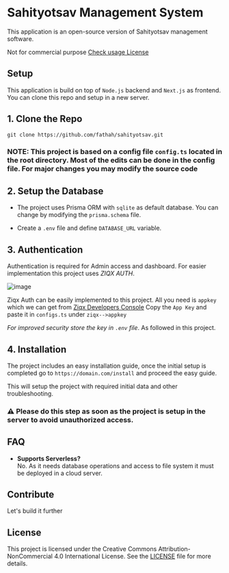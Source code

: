 # Sahityotsav Management System

This application is an open-source version of Sahityotsav management software. 

Not for commercial purpose
[Check usage License](#license)

## Setup
This application is build on top of `Node.js` backend and `Next.js` as frontend.
You can clone this repo and setup in a new server.

## 1. Clone the Repo
```
git clone https://github.com/fathah/sahityotsav.git
```

### NOTE: This project is based on a config file `config.ts` located in the root directory. Most of the edits can be done in the config file. For major changes you may modify the source code


## 2. Setup the Database
* The project uses Prisma ORM with `sqlite` as default database. You can change by modifying the `prisma.schema` file.

* Create a `.env` file and define `DATABASE_URL` variable.

## 3. Authentication
Authentication is required for Admin access and dashboard. 
For easier implementation this project uses *ZIQX AUTH*.

![image](https://github.com/user-attachments/assets/8e649d42-213c-4d09-af4c-b75a0adac65f)

Ziqx Auth can be easily implemented to this project. All you need is `appkey` which we can get from [Ziqx Developers Console](http://developers.ziqx.cc/)
Copy the `App Key` and paste it in `configs.ts` under `ziqx-->appkey`

*For improved security store the key in `.env` file*. As followed in this project.

## 4. Installation
The project includes an easy installation guide, once the initial setup is completed go to `https://domain.com/install` and proceed the easy guide. 

This will setup the project with required initial data and other troubleshooting.

### ⚠️ Please do this step as soon as the project is setup in the server to avoid unauthorized access.

## FAQ
* **Supports Serverless?**<br/>
No. As it needs database operations and access to file system it must be deployed in a cloud server.


## Contribute
Let's build it further

## License

This project is licensed under the Creative Commons Attribution-NonCommercial 4.0 International License. See the [LICENSE](./LICENSE.md) file for more details.
